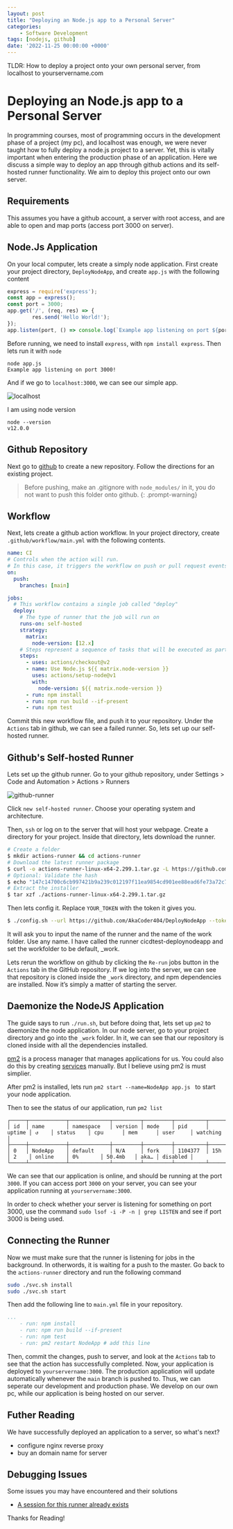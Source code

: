 ```yaml
---
layout: post
title: "Deploying an Node.js app to a Personal Server"
categories:
    - Software Development
tags: [nodejs, github]
date: '2022-11-25 00:00:00 +0000'
--- 
```


TLDR: How to deploy a project onto your own personal server, from localhost to yourservername.com

# Deploying an Node.js app to a Personal Server
In programming courses, most of programming occurs in the development phase of a project (my pc), and localhost was enough, we were never taught how to fully deploy a node.js project to a server. Yet, this is vitally important when entering the production phase of an application. Here we discuss a simple way to deploy an app through github actions and its self-hosted runner functionality. We aim to deploy this project onto our own server.

## Requirements
This assumes you have a github account, a server with root access, and are able to open and map ports (access port 3000 on server). 

## Node.Js Application
On your local computer, lets create a simply node application. First create your project directory, `DeployNodeApp`, and create `app.js` with the following content
```js
express = require('express');
const app = express();
const port = 3000;
app.get('/', (req, res) => {
        res.send('Hello World!');
});
app.listen(port, () => console.log(`Example app listening on port ${port}!`));
```
Before running, we need to install `express`, with `npm install express`. Then lets run it with `node`
```
node app.js
Example app listening on port 3000!
```
And if we go to `localhost:3000`, we can see our simple app.

![localhost](https://s2.loli.net/2022/11/26/tFiryvxsOdlRDSw.png)

I am using node version
```
node --version
v12.0.0
```

## Github Repository
Next go to [github](https://github.com) to create a new repository. Follow the directions for an existing project. 

> Before pushing, make an .gitignore with `node_modules/` in it, you do not want to push this folder onto github.
{: .prompt-warning}

## Workflow
Next, lets create a github action workflow. In your project directory, create `.github/workflow/main.yml` with the following contents. 

```yml
name: CI
# Controls when the action will run. 
# In this case, it triggers the workflow on push or pull request events but only for the main branch
on:
  push:
    branches: [main]

jobs:
  # This workflow contains a single job called "deploy"
  deploy:
    # The type of runner that the job will run on
    runs-on: self-hosted
    strategy:
      matrix:
        node-version: [12.x]
    # Steps represent a sequence of tasks that will be executed as part of the job
    steps:
      - uses: actions/checkout@v2
      - name: Use Node.js ${{ matrix.node-version }}
        uses: actions/setup-node@v1
        with:
          node-version: ${{ matrix.node-version }}
      - run: npm install
      - run: npm run build --if-present
      - run: npm test
```
Commit this new workflow file, and push it to your repository. Under the `Actions` tab in github, we can see a failed runner. So, lets set up our self-hosted runner.

## Github's Self-hosted Runner
Lets set up the github runner. Go to your github repository, under Settings > Code and Automation > Actions > Runners

![github-runner](https://s2.loli.net/2022/11/26/4zYiVasybR82guZ.png)

Click `new self-hosted runner`.  Choose your operating system and architecture. 

Then, `ssh` or log on to the server that will host your webpage. Create a directory for your project. Inside that directory, lets download the runner.

```sh
# Create a folder
$ mkdir actions-runner && cd actions-runner
# Download the latest runner package
$ curl -o actions-runner-linux-x64-2.299.1.tar.gz -L https://github.com/actions/runner/releases/download/v2.299.1/actions-runner-linux-x64-2.299.1.tar.gz
# Optional: Validate the hash
$ echo "147c14700c6cb997421b9a239c012197f11ea9854cd901ee88ead6fe73a72c74  actions-runner-linux-x64-2.299.1.tar.gz" | shasum -a 256 -c
# Extract the installer
$ tar xzf ./actions-runner-linux-x64-2.299.1.tar.gz
```

Then lets config it. Replace `YOUR_TOKEN` with the token it gives you. 
```sh
$ ./config.sh --url https://github.com/AkaCoder404/DeployNodeApp --token YOUR_TOKEN
``` 

It will ask you to input the name of the runner and the name of the work folder. Use any name. I have called the runner cicdtest-deploynodeapp and set the workfolder to be default, _work. 

Lets rerun the workflow on github by clicking the `Re-run` jobs button in the `Actions` tab in the GitHub repository. If we log into the server, we can see that repository is cloned inside the `_work` directory, and npm dependencies are installed. Now it’s simply a matter of starting the server.

## Daemonize the NodeJS Application
The guide says to run `./run.sh`, but before doing that, lets set up `pm2` to daemonize the node application. In our node server, go to your project directory and go into the `_work` folder. In it, we can see that our repository is cloned inside with all the dependencies installed.

[pm2](https://pm2.keymetrics.io/docs/usage/quick-start/) is a process manager that manages applications for us. You could also do this by creating [services](https://manpages.ubuntu.com/manpages/bionic/man5/systemd.service.5.html) manually. But I believe using pm2 is must simplier.

After pm2 is installed, lets run `pm2 start --name=NodeApp app.js `
to start your node application.

Then to see the status of our application, run `pm2 list`
```
┌─────┬────────────┬─────────────┬─────────┬─────────┬──────────┬────────┬──────┬───────────┬──────────┬──────────┬──────────┬──────────┐
│ id  │ name       │ namespace   │ version │ mode    │ pid      │ uptime │ ↺    │ status    │ cpu      │ mem      │ user     │ watching │
├─────┼────────────┼─────────────┼─────────┼─────────┼──────────┼────────┼──────┼───────────┼──────────┼──────────┼──────────┼──────────┤
│ 0   │ NodeApp    │ default     │ N/A     │ fork    │ 1104377  │ 15h    │ 2    │ online    │ 0%       │ 50.4mb   │ aka… │ disabled │
└─────┴────────────┴─────────────┴─────────┴─────────┴──────────┴────────┴──────┴───────────┴──────────┴──────────┴──────────┴──────────┘
```
We can see that our application is online, and should be running at the port `3000`. If you can access port `3000` on your server, you can see your application running at `yourservername:3000`. 

In order to check whether your server is listening for something on port 3000, use the command `sudo lsof -i -P -n | grep LISTEN` and see if port 3000 is being used.

## Connecting the Runner
Now we must make sure that the runner is listening for jobs in the background. In otherwords, it is waiting for a push to the master. 
Go back to the `actions-runner` directory and run the following command
```sh
sudo ./svc.sh install
sudo ./svc.sh start
```
Then add the following line to `main.yml` file in your repository. 

```yml
...
    - run: npm install
    - run: npm run build --if-present
    - run: npm test
    - run: pm2 restart NodeApp # add this line
```

Then, commit the changes, push to server, and look at the `Actions` tab to see that the action has successfully completed. Now, your application is deployed to `yourservername:3000`. The production application will update automatically whenever the `main` branch is pushed to. Thus, we can seperate our development and production phase. We develop on our own pc, while our application is being hosted on our server.


## Futher Reading
We have successfully deployed an application to a server, so what's next?
- configure nginx reverse proxy
- buy an domain name for server


## Debugging Issues
Some issues you may have encountered and their solutions
- [A session for this runner already exists](https://github.com/actions/runner/issues/1603)

Thanks for Reading!
